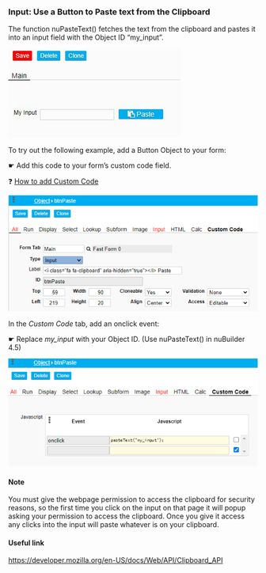 ### Input: Use a Button to Paste text from the Clipboard

The function nuPasteText() fetches the text from the clipboard and pastes it into an input field with the Object ID “my_input”.

<p align="left">
  <img src="screenshots/button_paste_to_input.gif" >
</p>



To try out the following example, add a Button Object to your form:

☛  Add this code to your form’s custom code field.

❓ [How to add Custom Code](/codelib/common/form_add_custom_code_javascript.gif)

<p align="left">
  <img src="screenshots/btn_paste.png" >
</p>

In the *Custom Code* tab, add an onclick event:

☛  Replace *my_input* with your Object ID. (Use nuPasteText() in nuBuilder 4.5)

<p align="left">
  <img src="screenshots/btn_paste_custom_code.png" >
</p>


#### Note 

You must give the webpage permission to access the clipboard for security reasons, 
so the first time you click on the input on that page it will popup asking your permission 
to access the clipboard. 
Once you give it access any clicks into the input will paste whatever is on your clipboard.


#### Useful link  

https://developer.mozilla.org/en-US/docs/Web/API/Clipboard_API
